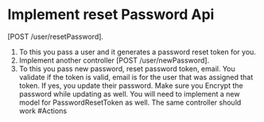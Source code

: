 # Implement reset Password Api
 [POST /user/resetPassword]. 
 1. To this you pass a user and it generates a password reset
  token for you. 
  2. Implement another controller
     [POST /user/newPassword]. 
  3.  To this you pass new password, reset password token,
      email. You validate if the token is valid,
      email is for the user that was assigned that token. 
      If yes, you update their password. 
      Make sure you Encrypt the password 
      while updating as well. 
You will need to implement a new model for PasswordResetToken as well. The same controller should work
#Actions
 
